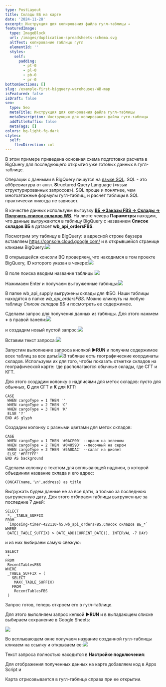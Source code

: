 ```yaml
---
type: PostLayout
title: Склады ВБ на карте
date: '2024-11-28'
excerpt: Инструкция для копирования файла гугл-таблицы →
featuredImage:
  type: ImageBlock
  url: /images/duplication-spreadsheets-schema.svg
  altText: копирование таблицы гугл
  elementId: ''
  styles:
    self:
      padding:
        - pt-0
        - pl-0
        - pb-0
        - pr-0
bottomSections: []
slug: /example-first-bigquery-warehouses-WB-map
isFeatured: false
isDraft: false
seo:
  type: Seo
  metaTitle: Инструкция для копирования файла гугл-таблицы
  metaDescription: Инструкция для копирования файла гугл-таблицы
  addTitleSuffix: false
  metaTags: []
colors: bg-light-fg-dark
styles:
  self:
    flexDirection: col
---
```

В этом примере приведена основная схема подготовки расчета в BigQuery для последующего открытия уже готовых данных в гугл-таблице.

Операции с данными в BigQuery пишутся на [языке SQL](https://cloud.google.com/bigquery/docs/introduction-sql). SQL - это аббревиатура от англ. **S**tructured **Q**uery **L**anguage («язык структурированных запросов»). SQL проще и понятнее, чем многоэтажные формулы гугл-таблиц, и расчет таблицы в SQL практически никогда не зависает.

В качестве данных используем выгрузку [**ВБ →Заказы FBS → Склады → Получить список складов WB**](https://dev.wildberries.ru/openapi/orders-fbs#tag/Sklady/paths/~1api~1v3~1offices/get). На листе чекера **Параметры** находим, что данные выгружаются в таблицу BigQuery с названием **Список складов ВБ** в датасет **wb\_api\_ordersFBS**.

Посмотрим эту таблицу в BigQuery: в адресной строке баузера вставляем <https://console.cloud.google.com/> и в открывшейся странице кликаем BigQuery:![](/images/BQ.PNG)

В открывшейся консоли BQ проверяем, что находимся в том проекте BigQuery, ID которого указан в чекере:![](/images/%D0%9F%D1%80%D0%BE%D0%B5%D0%BA%D1%82.PNG)

В поле поиска вводим название таблицы:![](/images/%D0%9E%D0%BA%D0%BD%D0%BE%20%D0%BF%D0%BE%D0%B8%D1%81%D0%BA%D0%B0.PNG)

Нажимаем Enter и получаем выгруженные таблицы:![](/images/%D0%9F%D0%BE%D0%B8%D1%81%D0%BA.PNG)

В папке wb\_api\_supply выгружены склады для ФБО. Наши таблицы находятся в папке *wb\_api\_ordersFBS*. Можно кликнуть на любую таблицу *Список складов ВБ* и посмотреть ее содержимое.

Сделаем запрос для получения данных из таблицы. Для этого нажмем **+** в правой панели:![](/images/%D0%97%D0%B0%D0%BF%D1%80%D0%BE%D1%81.PNG)

и создадим новый пустой запрос:![](/images/empty-query.PNG)

Вставим текст запроса:![](/images/first-query-1.PNG)

Запустим выполнение запроса кнопкой **▶️RUN** и получим содержимое всех таблиц за все даты:![](/images/first-query-result-1.PNG)В таблице есть географические координаты складов. Используем их для того, чтобы показать отметки складов на географической карте: где располагаются обычные склады, где СГТ и КГТ.

Для этого создадим колонку с надписями для меток складов: пусто для обычных, **С** для СГТ и **К** для КГТ:

```
CASE    
 WHEN cargoType = 1 THEN ''
 WHEN cargoType = 2 THEN 'С' 
 WHEN cargoType = 3 THEN 'К' 
 ELSE '?'  
END AS glyph
```

Создадим колонку с разными цветами для меток складов:

```
CASE    
 WHEN cargoType = 1 THEN '#0ACF00' --оранж на зеленом    
 WHEN cargoType = 2 THEN '#04859D' --песочный на сером    
 WHEN cargoType = 3 THEN '#5A0DAC' --салат на фиолет    
 ELSE '#FFFFFF'  
END AS background
```

Сделаем колонку с текстом для всплывающей надписи, в которой объединим название склада и его адрес:

```
CONCAT(name,'\n',address) as title
```

Выгружать будем данные не за все даты, а только за последнюю выгруженную дату. Для этого отбираем таблицы выгруженные за последние 7 дней:

```
SELECT   
 *, _TABLE_SUFFIX  
FROM   
 `imposing-timer-422110-h5.wb_api_ordersFBS.Список складов ВБ_*`  
WHERE  
 DATE(_TABLE_SUFFIX) > DATE_ADD(CURRENT_DATE(), INTERVAL -7 DAY)
```

и из них выбираем самую свежую:

```
SELECT 
 *  
FROM 
 RecentTablesFBS  
WHERE 
 _TABLE_SUFFIX = (
   SELECT 
    MAX(_TABLE_SUFFIX)     
   FROM 
    RecentTablesFBS  
 )
```

Запрос готов, теперь откроем его в гугл-таблице.

Для этого выполняем запрос кнпкой **▶️RUN** и в выпадающем списке выбираем сохранение в Google Sheets:

![](/images/save-query-results-google-sheets.PNG)

Во всплывающем окне получаем название созданной гугл-таблицы кликаем на ссылку и открываем ее:![](/images/name-saved-sheet-result-query.PNG)

Текст запроса полностью находится в **Настройке подключения**:



Для отображения полученных данных на карте добавляем код в Apps Script и 

Карта отрисовывается в гугл-таблице справа при ее открытии.
